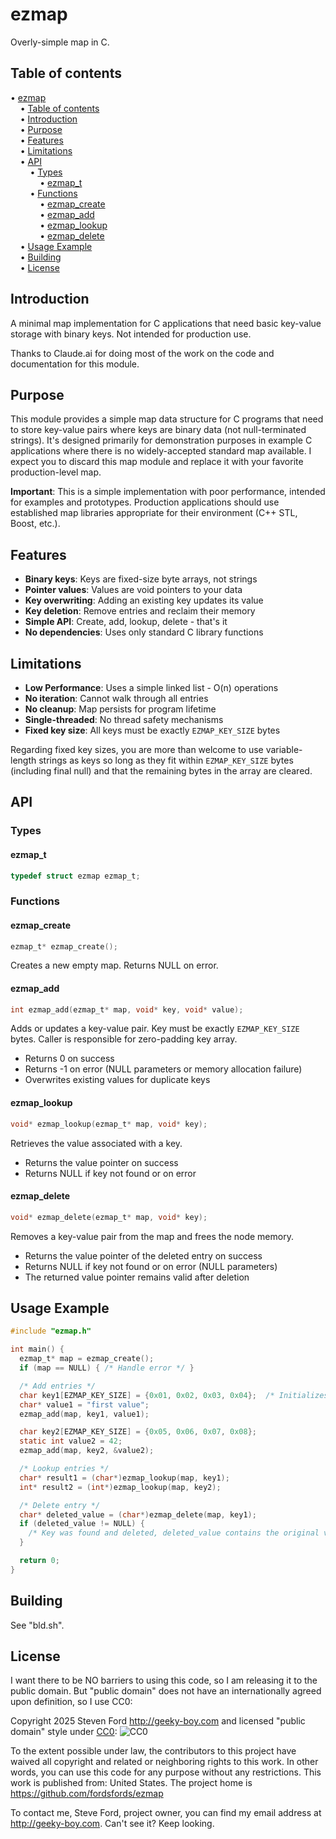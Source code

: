 # ezmap
Overly-simple map in C.


## Table of contents

<!-- mdtoc-start -->
&bull; [ezmap](#ezmap)  
&nbsp;&nbsp;&nbsp;&nbsp;&bull; [Table of contents](#table-of-contents)  
&nbsp;&nbsp;&nbsp;&nbsp;&bull; [Introduction](#introduction)  
&nbsp;&nbsp;&nbsp;&nbsp;&bull; [Purpose](#purpose)  
&nbsp;&nbsp;&nbsp;&nbsp;&bull; [Features](#features)  
&nbsp;&nbsp;&nbsp;&nbsp;&bull; [Limitations](#limitations)  
&nbsp;&nbsp;&nbsp;&nbsp;&bull; [API](#api)  
&nbsp;&nbsp;&nbsp;&nbsp;&nbsp;&nbsp;&nbsp;&nbsp;&bull; [Types](#types)  
&nbsp;&nbsp;&nbsp;&nbsp;&nbsp;&nbsp;&nbsp;&nbsp;&nbsp;&nbsp;&nbsp;&nbsp;&bull; [ezmap_t](#ezmap_t)  
&nbsp;&nbsp;&nbsp;&nbsp;&nbsp;&nbsp;&nbsp;&nbsp;&bull; [Functions](#functions)  
&nbsp;&nbsp;&nbsp;&nbsp;&nbsp;&nbsp;&nbsp;&nbsp;&nbsp;&nbsp;&nbsp;&nbsp;&bull; [ezmap_create](#ezmap_create)  
&nbsp;&nbsp;&nbsp;&nbsp;&nbsp;&nbsp;&nbsp;&nbsp;&nbsp;&nbsp;&nbsp;&nbsp;&bull; [ezmap_add](#ezmap_add)  
&nbsp;&nbsp;&nbsp;&nbsp;&nbsp;&nbsp;&nbsp;&nbsp;&nbsp;&nbsp;&nbsp;&nbsp;&bull; [ezmap_lookup](#ezmap_lookup)  
&nbsp;&nbsp;&nbsp;&nbsp;&nbsp;&nbsp;&nbsp;&nbsp;&nbsp;&nbsp;&nbsp;&nbsp;&bull; [ezmap_delete](#ezmap_delete)  
&nbsp;&nbsp;&nbsp;&nbsp;&bull; [Usage Example](#usage-example)  
&nbsp;&nbsp;&nbsp;&nbsp;&bull; [Building](#building)  
&nbsp;&nbsp;&nbsp;&nbsp;&bull; [License](#license)  
<!-- TOC created by '../mdtoc/mdtoc.pl README.md' (see https://github.com/fordsfords/mdtoc) -->
<!-- mdtoc-end -->


## Introduction

A minimal map implementation for C applications that need basic key-value storage with binary keys.
Not intended for production use.

Thanks to Claude.ai for doing most of the work on the code and documentation for this module.

## Purpose

This module provides a simple map data structure for C programs that need to store key-value pairs
where keys are binary data (not null-terminated strings).
It's designed primarily for demonstration purposes in example C applications where there is no
widely-accepted standard map available.
I expect you to discard this map module and replace it with your favorite production-level map.

**Important**: This is a simple implementation with poor performance,
intended for examples and prototypes.
Production applications should use established map libraries appropriate
for their environment (C++ STL, Boost, etc.).

## Features

- **Binary keys**: Keys are fixed-size byte arrays, not strings
- **Pointer values**: Values are void pointers to your data
- **Key overwriting**: Adding an existing key updates its value
- **Key deletion**: Remove entries and reclaim their memory
- **Simple API**: Create, add, lookup, delete - that's it
- **No dependencies**: Uses only standard C library functions

## Limitations

- **Low Performance**: Uses a simple linked list - O(n) operations
- **No iteration**: Cannot walk through all entries
- **No cleanup**: Map persists for program lifetime
- **Single-threaded**: No thread safety mechanisms
- **Fixed key size**: All keys must be exactly `EZMAP_KEY_SIZE` bytes

Regarding fixed key sizes, you are more than welcome to use
variable-length strings as keys so long as they fit within
`EZMAP_KEY_SIZE` bytes (including final null)
and that the remaining bytes in the array are cleared.

## API

### Types

#### ezmap_t

```c
typedef struct ezmap ezmap_t;
```

### Functions

#### ezmap_create

```c
ezmap_t* ezmap_create();
```
Creates a new empty map. Returns NULL on error.

#### ezmap_add

```c
int ezmap_add(ezmap_t* map, void* key, void* value);
```

Adds or updates a key-value pair. Key must be exactly `EZMAP_KEY_SIZE` bytes.
Caller is responsible for zero-padding key array.
- Returns 0 on success
- Returns -1 on error (NULL parameters or memory allocation failure)
- Overwrites existing values for duplicate keys

#### ezmap_lookup

```c
void* ezmap_lookup(ezmap_t* map, void* key);
```
Retrieves the value associated with a key.
- Returns the value pointer on success
- Returns NULL if key not found or on error

#### ezmap_delete

```c
void* ezmap_delete(ezmap_t* map, void* key);
```
Removes a key-value pair from the map and frees the node memory.
- Returns the value pointer of the deleted entry on success
- Returns NULL if key not found or on error (NULL parameters)
- The returned value pointer remains valid after deletion

## Usage Example

```c
#include "ezmap.h"

int main() {
  ezmap_t* map = ezmap_create();
  if (map == NULL) { /* Handle error */ }

  /* Add entries */
  char key1[EZMAP_KEY_SIZE] = {0x01, 0x02, 0x03, 0x04};  /* Initializes rest of bytes to 0. */
  char* value1 = "first value";
  ezmap_add(map, key1, value1);

  char key2[EZMAP_KEY_SIZE] = {0x05, 0x06, 0x07, 0x08};
  static int value2 = 42;
  ezmap_add(map, key2, &value2);

  /* Lookup entries */
  char* result1 = (char*)ezmap_lookup(map, key1);
  int* result2 = (int*)ezmap_lookup(map, key2);

  /* Delete entry */
  char* deleted_value = (char*)ezmap_delete(map, key1);
  if (deleted_value != NULL) {
    /* Key was found and deleted, deleted_value contains the original value */
  }

  return 0;
}
```

## Building

See "bld.sh".


## License

I want there to be NO barriers to using this code, so I am releasing it to the public domain.
But "public domain" does not have an internationally agreed upon definition, so I use CC0:

Copyright 2025 Steven Ford http://geeky-boy.com and licensed
"public domain" style under
[CC0](http://creativecommons.org/publicdomain/zero/1.0/):
![CC0](https://licensebuttons.net/p/zero/1.0/88x31.png "CC0")

To the extent possible under law, the contributors to this project have
waived all copyright and related or neighboring rights to this work.
In other words, you can use this code for any purpose without any
restrictions.  This work is published from: United States.  The project home
is https://github.com/fordsfords/ezmap

To contact me, Steve Ford, project owner, you can find my email address
at http://geeky-boy.com.  Can't see it?  Keep looking.
